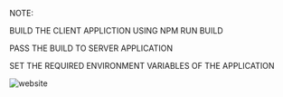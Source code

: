 NOTE:

BUILD THE CLIENT APPLICTION USING NPM RUN BUILD

PASS THE BUILD TO SERVER APPLICATION 

SET THE REQUIRED ENVIRONMENT VARIABLES OF THE APPLICATION

![website](https://github.com/HIMA10SHREE/CI-CD-OF-MERN-APPLICATION-USING-AZURE-PIPELINE-AND-DEPLOY-TO-AZURE-WEB-APPS/assets/52618743/5045d46c-faff-4256-8582-ca0871c6cb0f)
